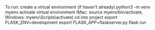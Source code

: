 To run:
create a virtual environment (if haven't already) python3 -m venv myenv
activate virtual environment (Mac: source myenv/bin/activate, Windows: myenv\Scripts\activate)
cd into project
export FLASK_ENV=development
export FLASK_APP=flaskserver.py
flask run 
